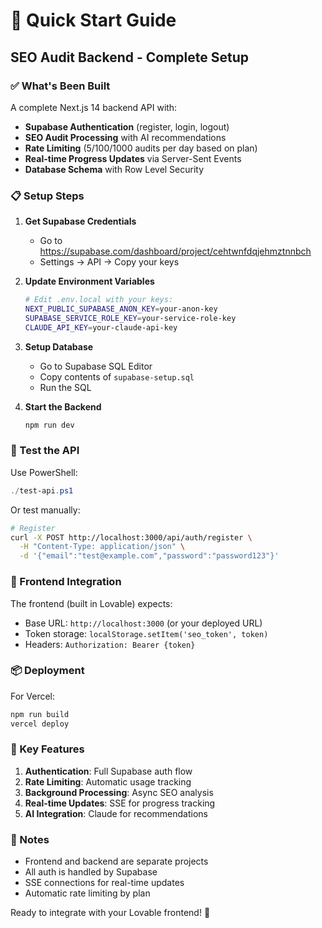 # 🚀 Quick Start Guide

## SEO Audit Backend - Complete Setup

### ✅ What's Been Built

A complete Next.js 14 backend API with:
- **Supabase Authentication** (register, login, logout)
- **SEO Audit Processing** with AI recommendations
- **Rate Limiting** (5/100/1000 audits per day based on plan)
- **Real-time Progress Updates** via Server-Sent Events
- **Database Schema** with Row Level Security

### 📋 Setup Steps

1. **Get Supabase Credentials**
   - Go to https://supabase.com/dashboard/project/cehtwnfdqjehmztnnbch
   - Settings → API → Copy your keys

2. **Update Environment Variables**
   ```bash
   # Edit .env.local with your keys:
   NEXT_PUBLIC_SUPABASE_ANON_KEY=your-anon-key
   SUPABASE_SERVICE_ROLE_KEY=your-service-role-key
   CLAUDE_API_KEY=your-claude-api-key
   ```

3. **Setup Database**
   - Go to Supabase SQL Editor
   - Copy contents of `supabase-setup.sql`
   - Run the SQL

4. **Start the Backend**
   ```bash
   npm run dev
   ```

### 🧪 Test the API

Use PowerShell:
```powershell
./test-api.ps1
```

Or test manually:
```bash
# Register
curl -X POST http://localhost:3000/api/auth/register \
  -H "Content-Type: application/json" \
  -d '{"email":"test@example.com","password":"password123"}'
```

### 🔗 Frontend Integration

The frontend (built in Lovable) expects:
- Base URL: `http://localhost:3000` (or your deployed URL)
- Token storage: `localStorage.setItem('seo_token', token)`
- Headers: `Authorization: Bearer {token}`

### 📦 Deployment

For Vercel:
```bash
npm run build
vercel deploy
```

### 🎯 Key Features

1. **Authentication**: Full Supabase auth flow
2. **Rate Limiting**: Automatic usage tracking
3. **Background Processing**: Async SEO analysis
4. **Real-time Updates**: SSE for progress tracking
5. **AI Integration**: Claude for recommendations

### 📝 Notes

- Frontend and backend are separate projects
- All auth is handled by Supabase
- SSE connections for real-time updates
- Automatic rate limiting by plan

Ready to integrate with your Lovable frontend! 🎉
